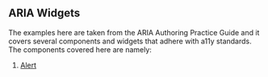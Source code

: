## ARIA Widgets

The examples here are taken from the ARIA Authoring Practice Guide and it covers several components and widgets that adhere with a11y standards. The components covered here are namely:

1. [Alert](./alert/)
